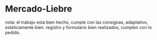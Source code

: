 # Mercado-Liebre
nota: el trabajo esta bien hecho, cumple con las consignas, adaptativo, esteticamente bien. registro y formulario bien realizados, cumplen con lo pedido. 
